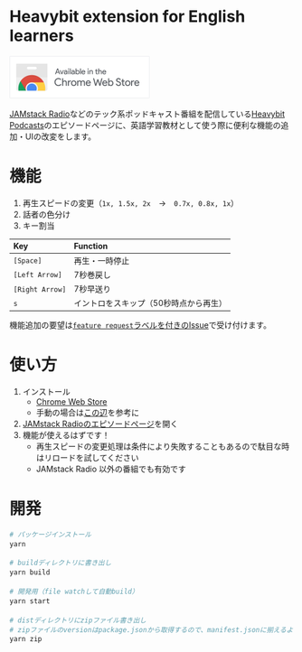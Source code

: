 # Heavybit extension for English learners

<a href="https://chrome.google.com/webstore/detail/heavybit-extension-for-en/ahfgdgmheoejjllbgnkegimdiajihbee" target="_blank"><img src="./_assets/ChromeWebStore_BadgeWBorder_v2_496x150.png" width="248" height="75" alt="Available in the Chrome Web Store"></a>

[JAMstack Radio](https://www.heavybit.com/library/podcasts/jamstack-radio/)などのテック系ポッドキャスト番組を配信している[Heavybit Podcasts](https://www.heavybit.com/library/podcasts)のエピソードページに、英語学習教材として使う際に便利な機能の追加・UIの改変をします。

# 機能

1. 再生スピードの変更（`1x, 1.5x, 2x`　→　`0.7x, 0.8x, 1x`）
2. 話者の色分け
3. キー割当

| Key             | Function                         |
|:----------------|:---------------------------------|
| `[Space]`       | 再生・一時停止                     |
| `[Left Arrow]`  | 7秒巻戻し                       |
| `[Right Arrow]` | 7秒早送り                         |
| `s`             | イントロをスキップ（50秒時点から再生） |

機能追加の要望は[`feature request`ラベルを付きのIssue](https://github.com/noracast/heavybit-extension/issues?q=is%3Aissue+is%3Aopen+label%3A%22feature+request%22)で受け付けます。

# 使い方

1. インストール
    - [Chrome Web Store](https://chrome.google.com/webstore/detail/heavybit-extension-for-en/ahfgdgmheoejjllbgnkegimdiajihbee)
    - 手動の場合は[この辺](https://support.google.com/chrome/a/answer/2714278?hl=ja)を参考に
2. [JAMstack Radioのエピソードページ](https://www.heavybit.com/library/podcasts/jamstack-radio/ep-1-introducing-jamstack-radio/)を開く
3. 機能が使えるはずです！
    - 再生スピードの変更処理は条件により失敗することもあるので駄目な時はリロードを試してください
    - JAMstack Radio 以外の番組でも有効です

# 開発

```sh
# パッケージインストール
yarn

# buildディレクトリに書き出し
yarn build

# 開発用（file watchして自動build）
yarn start

# distディレクトリにzipファイル書き出し
# zipファイルのversionはpackage.jsonから取得するので、manifest.jsonに揃えるように注意！
yarn zip
```
